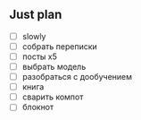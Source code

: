## Just plan
- [ ] slowly 
- [ ] собрать переписки
- [ ] посты х5
- [ ] выбрать модель
- [ ] разобраться с дообучением
- [ ] книга
- [ ] сварить компот
- [ ] блокнот

